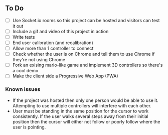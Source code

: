 ## To Do

- [ ] Use Socket.io rooms so this project can be hosted and visitors can test it out 
- [ ] Include a gif and video of this project in action
- [ ] Write tests
- [ ] End user calibration (and recalibration)
- [ ] Allow more than 1 controller to connect
- [ ] Check whether the user is on Chrome and tell them to use Chrome if they're not using Chrome
- [ ] Fork an exising mario-like game and implement 3D controllers so there's a cool demo
- [ ] Make the client side a Progressive Web App (PWA)

### Known issues

- If the project was hosted then only one person would be able to use it. Attempting to use multiple controllers will interfere with each other.
- User must be standing in the same position for the cursor to work consistently. If the user walks several steps away from their initial position then the cursor will either not follow or poorly follow where the user is pointing.